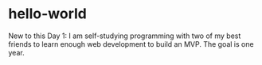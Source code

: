 # hello-world
New to this
Day 1: I am self-studying programming with two of my best friends to learn enough web development to build an MVP. The goal is one year.
